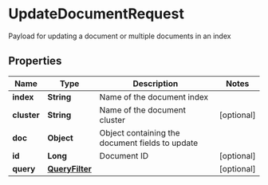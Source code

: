 

# UpdateDocumentRequest

Payload for updating a document or multiple documents in an index

## Properties

| Name | Type | Description | Notes |
|------------ | ------------- | ------------- | -------------|
|**index** | **String** | Name of the document index |  |
|**cluster** | **String** | Name of the document cluster |  [optional] |
|**doc** | **Object** | Object containing the document fields to update |  |
|**id** | **Long** | Document ID |  [optional] |
|**query** | [**QueryFilter**](QueryFilter.md) |  |  [optional] |




